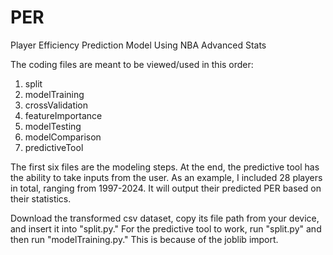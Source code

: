 # PER
Player Efficiency Prediction Model Using NBA Advanced Stats

The coding files are meant to be viewed/used in this order:

1. split
2. modelTraining
3. crossValidation
4. featureImportance
5. modelTesting
6. modelComparison
7. predictiveTool

The first six files are the modeling steps. At the end, the 
predictive tool has the ability to take inputs from the user. 
As an example, I included 28 players in total, ranging from 
1997-2024. It will output their predicted PER based on their statistics.

Download the transformed csv dataset, copy its file path from 
your device, and insert it into "split.py." For the predictive tool 
to work, run "split.py" and then run "modelTraining.py." This is because 
of the joblib import.
